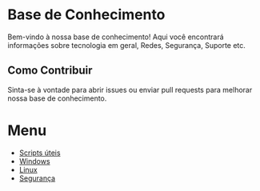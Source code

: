 # Base de Conhecimento

Bem-vindo à nossa base de conhecimento! Aqui você encontrará informações sobre tecnologia em geral, Redes, Segurança, Suporte etc.

## Como Contribuir
Sinta-se à vontade para abrir issues ou enviar pull requests para melhorar nossa base de conhecimento.

# Menu

- [Scripts úteis](Scripts.md)
- [Windows](Windows.md)
- [Linux](Linux.md)
- [Segurança](Segurança.md)
